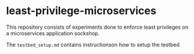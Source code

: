 # least-privilege-microservices
This repository consists of experiments done to enforce least privileges on a microservices application sockshop.

The `testbed_setup.md` contains instructionson how to setup the testbed
